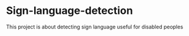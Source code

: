 # Sign-language-detection
This project is about detecting sign language useful for disabled peoples
